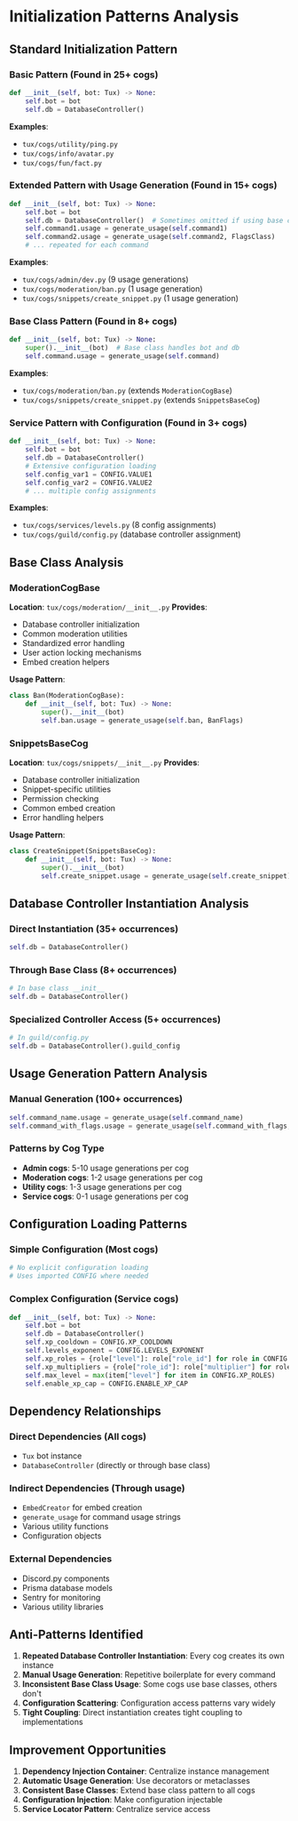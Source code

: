 # Initialization Patterns Analysis

## Standard Initialization Pattern

### Basic Pattern (Found in 25+ cogs)

```python
def __init__(self, bot: Tux) -> None:
    self.bot = bot
    self.db = DatabaseController()
```

**Examples**:

- `tux/cogs/utility/ping.py`
- `tux/cogs/info/avatar.py`
- `tux/cogs/fun/fact.py`

### Extended Pattern with Usage Generation (Found in 15+ cogs)

```python
def __init__(self, bot: Tux) -> None:
    self.bot = bot
    self.db = DatabaseController()  # Sometimes omitted if using base class
    self.command1.usage = generate_usage(self.command1)
    self.command2.usage = generate_usage(self.command2, FlagsClass)
    # ... repeated for each command
```

**Examples**:

- `tux/cogs/admin/dev.py` (9 usage generations)
- `tux/cogs/moderation/ban.py` (1 usage generation)
- `tux/cogs/snippets/create_snippet.py` (1 usage generation)

### Base Class Pattern (Found in 8+ cogs)

```python
def __init__(self, bot: Tux) -> None:
    super().__init__(bot)  # Base class handles bot and db
    self.command.usage = generate_usage(self.command)
```

**Examples**:

- `tux/cogs/moderation/ban.py` (extends `ModerationCogBase`)
- `tux/cogs/snippets/create_snippet.py` (extends `SnippetsBaseCog`)

### Service Pattern with Configuration (Found in 3+ cogs)

```python
def __init__(self, bot: Tux) -> None:
    self.bot = bot
    self.db = DatabaseController()
    # Extensive configuration loading
    self.config_var1 = CONFIG.VALUE1
    self.config_var2 = CONFIG.VALUE2
    # ... multiple config assignments
```

**Examples**:

- `tux/cogs/services/levels.py` (8 config assignments)
- `tux/cogs/guild/config.py` (database controller assignment)

## Base Class Analysis

### ModerationCogBase

**Location**: `tux/cogs/moderation/__init__.py`
**Provides**:

- Database controller initialization
- Common moderation utilities
- Standardized error handling
- User action locking mechanisms
- Embed creation helpers

**Usage Pattern**:

```python
class Ban(ModerationCogBase):
    def __init__(self, bot: Tux) -> None:
        super().__init__(bot)
        self.ban.usage = generate_usage(self.ban, BanFlags)
```

### SnippetsBaseCog

**Location**: `tux/cogs/snippets/__init__.py`
**Provides**:

- Database controller initialization
- Snippet-specific utilities
- Permission checking
- Common embed creation
- Error handling helpers

**Usage Pattern**:

```python
class CreateSnippet(SnippetsBaseCog):
    def __init__(self, bot: Tux) -> None:
        super().__init__(bot)
        self.create_snippet.usage = generate_usage(self.create_snippet)
```

## Database Controller Instantiation Analysis

### Direct Instantiation (35+ occurrences)

```python
self.db = DatabaseController()
```

### Through Base Class (8+ occurrences)

```python
# In base class __init__
self.db = DatabaseController()
```

### Specialized Controller Access (5+ occurrences)

```python
# In guild/config.py
self.db = DatabaseController().guild_config
```

## Usage Generation Pattern Analysis

### Manual Generation (100+ occurrences)

```python
self.command_name.usage = generate_usage(self.command_name)
self.command_with_flags.usage = generate_usage(self.command_with_flags, FlagsClass)
```

### Patterns by Cog Type

- **Admin cogs**: 5-10 usage generations per cog
- **Moderation cogs**: 1-2 usage generations per cog
- **Utility cogs**: 1-3 usage generations per cog
- **Service cogs**: 0-1 usage generations per cog

## Configuration Loading Patterns

### Simple Configuration (Most cogs)

```python
# No explicit configuration loading
# Uses imported CONFIG where needed
```

### Complex Configuration (Service cogs)

```python
def __init__(self, bot: Tux) -> None:
    self.bot = bot
    self.db = DatabaseController()
    self.xp_cooldown = CONFIG.XP_COOLDOWN
    self.levels_exponent = CONFIG.LEVELS_EXPONENT
    self.xp_roles = {role["level"]: role["role_id"] for role in CONFIG.XP_ROLES}
    self.xp_multipliers = {role["role_id"]: role["multiplier"] for role in CONFIG.XP_MULTIPLIERS}
    self.max_level = max(item["level"] for item in CONFIG.XP_ROLES)
    self.enable_xp_cap = CONFIG.ENABLE_XP_CAP
```

## Dependency Relationships

### Direct Dependencies (All cogs)

- `Tux` bot instance
- `DatabaseController` (directly or through base class)

### Indirect Dependencies (Through usage)

- `EmbedCreator` for embed creation
- `generate_usage` for command usage strings
- Various utility functions
- Configuration objects

### External Dependencies

- Discord.py components
- Prisma database models
- Sentry for monitoring
- Various utility libraries

## Anti-Patterns Identified

1. **Repeated Database Controller Instantiation**: Every cog creates its own instance
2. **Manual Usage Generation**: Repetitive boilerplate for every command
3. **Inconsistent Base Class Usage**: Some cogs use base classes, others don't
4. **Configuration Scattering**: Configuration access patterns vary widely
5. **Tight Coupling**: Direct instantiation creates tight coupling to implementations

## Improvement Opportunities

1. **Dependency Injection Container**: Centralize instance management
2. **Automatic Usage Generation**: Use decorators or metaclasses
3. **Consistent Base Classes**: Extend base class pattern to all cogs
4. **Configuration Injection**: Make configuration injectable
5. **Service Locator Pattern**: Centralize service access
